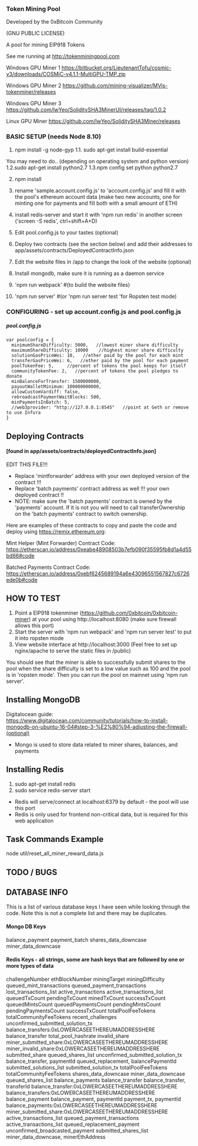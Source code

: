 ### Token Mining Pool  

Developed by the 0xBitcoin Community

(GNU PUBLIC LICENSE)

A pool for mining EIP918 Tokens

See me running at http://tokenminingpool.com


Windows GPU Miner 1
https://bitbucket.org/LieutenantTofu/cosmic-v3/downloads/COSMiC-v4.1.1-MultiGPU-TMP.zip

Windows GPU Miner 2
 https://github.com/mining-visualizer/MVis-tokenminer/releases

 Windows GPU Miner 3
 https://github.com/lwYeo/SoliditySHA3MinerUI/releases/tag/1.0.2

 Linux GPU Miner
 https://github.com/lwYeo/SoliditySHA3Miner/releases


### BASIC SETUP  (needs Node 8.10)
1. npm install -g node-gyp
1.1. sudo apt-get install build-essential

You may need to do.. (depending on operating system and python version)
1.2.sudo apt-get install python2.7
1.3.npm config set python python2.7

2. npm install

3. rename 'sample.account.config.js' to 'account.config.js' and fill it with the pool's ethereum account data (make two new accounts, one for minting one for payments and fill both with a small amount of ETH)

4. install redis-server and start it with 'npm run redis' in another screen ('screen -S redis', ctrl+shift+A+D)

5. Edit pool.config.js to your tastes (optional)

6. Deploy two contracts (see the section below) and add their addresses to app/assets/contracts/DeployedContractInfo.json

7. Edit the website files in /app  to change the look of the website (optional)
8. Install mongodb, make sure it is running as a daemon service
9. 'npm run webpack'  #(to build the website files)
10. 'npm run server' #(or 'npm run server test 'for Ropsten test mode)



### CONFIGURING  - set up  account.config.js and pool.config.js

##### pool.config.js

```
var poolconfig = {
  minimumShareDifficulty: 5000,   //lowest miner share difficulty
  maximumShareDifficulty: 10000    //highest miner share difficulty
  solutionGasPriceWei: 10,   //ether paid by the pool for each mint
  transferGasPriceWei: 6,   //ether paid by the pool for each payment
  poolTokenFee: 5,     //percent of tokens the pool keeps for itself
  communityTokenFee: 2,   //percent of tokens the pool pledges to donate
  minBalanceForTransfer: 1500000000,   
  payoutWalletMinimum: 100000000000,
  allowCustomVardiff: false,
  rebroadcastPaymentWaitBlocks: 500,
  minPaymentsInBatch: 5,
  //web3provider: "http://127.0.0.1:8545"   //point at Geth or remove to use Infura
}
```

## Deploying Contracts
####     [found in app/assets/contracts/deployedContractInfo.json]
EDIT THIS FILE!!!

* Replace 'mintforwarder' address with your own deployed version of the contract !!!
* Replace 'batch payments' contract address as well !!! your own deployed contract !!
* NOTE: make sure the 'batch payments' contract is owned by the 'payments' account. If it is not you will need to call transferOwnership on the 'batch payments' contract to switch ownership.

Here are examples of these contracts to copy and paste the code and deploy using https://remix.ethereum.org:

Mint Helper (Mint Forwarder) Contract Code:
https://etherscan.io/address/0xeabe48908503b7efb090f35595fb8d1a4d55bd66#code

Batched Payments Contract Code:
https://etherscan.io/address/0xebf6245689194a6e43096551567827c6726ede0b#code


## HOW TO TEST
1. Point a EIP918 tokenminer (https://github.com/0xbitcoin/0xbitcoin-miner) at your pool using http://localhost:8080   (make sure firewall allows this port)
2. Start the server with 'npm run webpack' and 'npm run server test' to put it into ropsten mode
3. View website interface at http://localhost:3000 (Feel free to set up nginx/apache to serve the static files in /public)

You should see that the miner is able to successfully submit shares to the pool when the share difficulty is set to a low value such as 100 and the pool is in 'ropsten mode'.  Then you can run the pool on mainnet using 'npm run server'.


## Installing MongoDB

Digitalocean guide:
https://www.digitalocean.com/community/tutorials/how-to-install-mongodb-on-ubuntu-16-04#step-3-%E2%80%94-adjusting-the-firewall-(optional)

 - Mongo is used to store data related to miner shares, balances, and payments


## Installing Redis  
  1. sudo apt-get install redis
  2. sudo service redis-server start

   - Redis will serve/connect at localhost:6379 by default - the pool will use this port
   - Redis is only used for frontend non-critical data, but is required for this web application



## Task Commands Example
node util/reset_all_miner_reward_data.js




## TODO / BUGS



## DATABASE INFO
This is a list of various database keys I have seen while looking through the
code. Note this is not a complete list and there may be duplicates.

#### Mongo DB Keys
balance_payment
payment_batch
shares_data_downcase
miner_data_downcase

#### Redis Keys - all strings, some are hash keys that are followed by one or more types of data
challengeNumber
ethBlockNumber
miningTarget
miningDifficulty
queued_mint_transactions
queued_payment_transactions
lost_transactions_list
active_transactions
active_transactions_list
queuedTxCount
pendingTxCount
minedTxCount
successTxCount
queuedMintsCount
queuedPaymentsCount
pendingMintsCount
pendingPaymentsCount
successTxCount
totalPoolFeeTokens
totalCommunityFeeTokens
recent_challenges
unconfirmed_submitted_solution_tx
balance_transfers:0xLOWERCASEETHEREUMADDRESSHERE
balance_transfer
total_pool_hashrate
invalid_share
miner_submitted_share:0xLOWERCASEETHEREUMADDRESSHERE
miner_invalid_share:0xLOWERCASEETHEREUMADDRESSHERE
submitted_share
queued_shares_list
unconfirmed_submitted_solution_tx
balance_transfer, paymentId
queued_replacement, balancePaymentId
submitted_solutions_list
submitted_solution_tx
totalPoolFeeTokens
totalCommunityFeeTokens
shares_data_downcase
miner_data_downcase
queued_shares_list
balance_payments
balance_transfer
balance_transfer, transferId
balance_transfer:0xLOWERCASEETHEREUMADDRESSHERE
balance_transfers:0xLOWERCASEETHEREUMADDRESSHERE
balance_payment
balance_payment, paymentId
payment_tx, paymentId
balance_payments:0xLOWERCASEETHEREUMADDRESSHERE
miner_submitted_share:0xLOWERCASEETHEREUMADDRESSHERE
active_transactions_list
queued_payment_transactions
active_transactions_list
queued_replacement_payment
unconfirmed_broadcasted_payment
submitted_shares_list
miner_data_downcase, minerEthAddress


